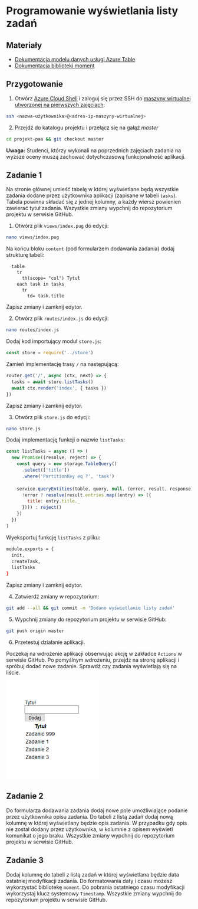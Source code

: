 # Programowanie wyświetlania listy zadań

## Materiały

* [Dokumentacja modelu danych usługi Azure Table](https://docs.microsoft.com/en-us/rest/api/storageservices/Understanding-the-Table-Service-Data-Model)
* [Dokumentacja biblioteki moment](https://momentjs.com/)

## Przygotowanie

1. Otwórz [Azure Cloud Shell](https://shell.azure.com) i zaloguj się przez SSH do [maszyny wirtualnej utworzonej na pierwszych zajęciach](./PAA_C01.md):

```sh
ssh <nazwa-użytkownika>@<adres-ip-maszyny-wirtualnej>
```

2. Przejdź do katalogu projektu i przełącz się na gałąź *master*

```sh
cd projekt-paa && git checkout master
```

**Uwaga:** Studenci, którzy wykonali na poprzednich zajęciach zadania na wyższe oceny muszą zachować dotychczasową funkcjonalność aplikacji.

## Zadanie 1

Na stronie głównej umieść tabelę w której wyświetlane będą wszystkie zadania dodane przez użytkownika aplikacji (zapisane w tabeli `tasks`). Tabela powinna składać się z jednej kolumny, a każdy wiersz powienien zawierać tytuł zadania. Wszystkie zmiany wypchnij do repozytorium projektu w serwisie GitHub.

1. Otwórz plik `views/index.pug` do edycji:

```sh
nano views/index.pug
```

Na końcu bloku `content` (pod formularzem dodawania zadania) dodaj strukturę tabeli:

```pug
  table
    tr
      th(scope= "col") Tytuł
    each task in tasks
      tr
        td= task.title
```

Zapisz zmiany i zamknij edytor.

2. Otwórz plik `routes/index.js` do edycji:

```sh
nano routes/index.js
```

Dodaj kod importujący moduł `store.js`:

```js
const store = require('../store')
```

Zamień implementację trasy `/` na następującą:

```js
router.get('/', async (ctx, next) => {
  tasks = await store.listTasks()
  await ctx.render('index', { tasks })
})
```

Zapisz zmiany i zamknij edytor.

3. Otwórz plik `store.js` do edycji:

```sh
nano store.js
```

Dodaj implementację funkcji o nazwie `listTasks`:

```js
const listTasks = async () => (
  new Promise((resolve, reject) => {
    const query = new storage.TableQuery()
      .select(['title'])
      .where('PartitionKey eq ?', 'task')

    service.queryEntities(table, query, null, (error, result, response) => {
      !error ? resolve(result.entries.map((entry) => ({
        title: entry.title._
      }))) : reject()
    })
  })
)
```

Wyeksportuj funkcję `listTasks` z pliku:

```sh
module.exports = {
  init,
  createTask,
  listTasks
}
```

Zapisz zmiany i zamknij edytor.

4. Zatwierdź zmiany w repozytorium:

```sh
git add --all && git commit -m 'Dodano wyświetlanie listy zadań'
```

5. Wypchnij zmiany do repozytorium projektu w serwisie GitHub:

```sh
git push origin master
```

6. Przetestuj działanie aplikacji.

Poczekaj na wdrożenie aplikacji obserwując akcję w zakładce `Actions` w serwisie GitHub. Po pomyślnym wdrożeniu, przejdź na stronę aplikacji i spróbuj dodać nowe zadanie. Sprawdź czy zadania wyświetlają się na liście.

![](images/aplikacja-lista-zadan.png)

## Zadanie 2

Do formularza dodawania zadania dodaj nowe pole umożliwiające podanie przez użytkownika opisu zadania. Do tabeli z listą zadań dodaj nową kolumnę w której wyświetlany będzie opis zadania. W przypadku gdy opis nie został dodany przez użytkownika, w kolumnie z opisem wyświetl komunikat o jego braku. Wszystkie zmiany wypchnij do repozytorium projektu w serwisie GitHub.

## Zadanie 3

Dodaj kolumnę do tabeli z listą zadań w której wyświetlana będzie data ostatniej modyfikacji zadania. Do formatowania daty i czasu możesz wykorzystać bibliotekę `moment`. Do pobrania ostatniego czasu modyfikacji wykorzystaj klucz systemowy `Timestamp`. Wszystkie zmiany wypchnij do repozytorium projektu w serwisie GitHub.